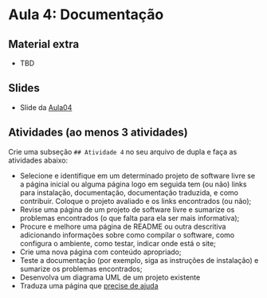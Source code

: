 # Aula 4: Documentação

## Material extra

- TBD

## Slides

- Slide da [Aula04](https://docs.google.com/presentation/d/1dt_MisrGjr5BjYEc5aQ-dwfLYrPXK8ztxktLQper1eA/edit?usp=sharing)

## Atividades (ao menos 3 atividades)

Crie uma subseção `## Atividade 4` no seu arquivo de dupla e faça as atividades abaixo:

- Selecione e identifique em um determinado projeto de software livre se a página inicial ou alguma página logo em seguida tem (ou não) links para instalação, documentação, documentação traduzida, e como contribuir. Coloque o projeto avaliado e os links encontrados (ou não);
- Revise uma página de um projeto de software livre e sumarize os problemas encontrados (o que falta para ela ser mais informativa);
- Procure e melhore uma página de README ou outra descritiva adicionando informações sobre como compilar o software, como configura o ambiente, como testar, indicar onde está o site;
- Crie uma nova página com conteúdo apropriado;
- Teste a documentação (por exemplo, siga as instruções de instalação) e sumarize os problemas encontrados;
- Desenvolva um diagrama UML de um projeto existente
- Traduza uma página que [precise de ajuda](https://github.com/github/opensource.guide/blob/master/docs/translations.md)
